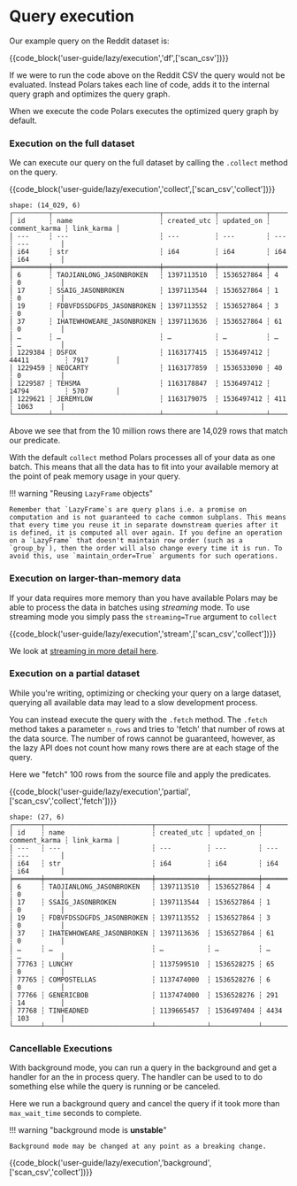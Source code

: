 # Query execution

Our example query on the Reddit dataset is:

{{code_block('user-guide/lazy/execution','df',['scan_csv'])}}

If we were to run the code above on the Reddit CSV the query would not be evaluated. Instead Polars takes each line of code, adds it to the internal query graph and optimizes the query graph.

When we execute the code Polars executes the optimized query graph by default.

### Execution on the full dataset

We can execute our query on the full dataset by calling the `.collect` method on the query.

{{code_block('user-guide/lazy/execution','collect',['scan_csv','collect'])}}

```text
shape: (14_029, 6)
┌─────────┬───────────────────────────┬─────────────┬────────────┬───────────────┬────────────┐
│ id      ┆ name                      ┆ created_utc ┆ updated_on ┆ comment_karma ┆ link_karma │
│ ---     ┆ ---                       ┆ ---         ┆ ---        ┆ ---           ┆ ---        │
│ i64     ┆ str                       ┆ i64         ┆ i64        ┆ i64           ┆ i64        │
╞═════════╪═══════════════════════════╪═════════════╪════════════╪═══════════════╪════════════╡
│ 6       ┆ TAOJIANLONG_JASONBROKEN   ┆ 1397113510  ┆ 1536527864 ┆ 4             ┆ 0          │
│ 17      ┆ SSAIG_JASONBROKEN         ┆ 1397113544  ┆ 1536527864 ┆ 1             ┆ 0          │
│ 19      ┆ FDBVFDSSDGFDS_JASONBROKEN ┆ 1397113552  ┆ 1536527864 ┆ 3             ┆ 0          │
│ 37      ┆ IHATEWHOWEARE_JASONBROKEN ┆ 1397113636  ┆ 1536527864 ┆ 61            ┆ 0          │
│ …       ┆ …                         ┆ …           ┆ …          ┆ …             ┆ …          │
│ 1229384 ┆ DSFOX                     ┆ 1163177415  ┆ 1536497412 ┆ 44411         ┆ 7917       │
│ 1229459 ┆ NEOCARTY                  ┆ 1163177859  ┆ 1536533090 ┆ 40            ┆ 0          │
│ 1229587 ┆ TEHSMA                    ┆ 1163178847  ┆ 1536497412 ┆ 14794         ┆ 5707       │
│ 1229621 ┆ JEREMYLOW                 ┆ 1163179075  ┆ 1536497412 ┆ 411           ┆ 1063       │
└─────────┴───────────────────────────┴─────────────┴────────────┴───────────────┴────────────┘
```

Above we see that from the 10 million rows there are 14,029 rows that match our predicate.

With the default `collect` method Polars processes all of your data as one batch. This means that all the data has to fit into your available memory at the point of peak memory usage in your query.

!!! warning "Reusing `LazyFrame` objects"

    Remember that `LazyFrame`s are query plans i.e. a promise on computation and is not guaranteed to cache common subplans. This means that every time you reuse it in separate downstream queries after it is defined, it is computed all over again. If you define an operation on a `LazyFrame` that doesn't maintain row order (such as a `group_by`), then the order will also change every time it is run. To avoid this, use `maintain_order=True` arguments for such operations.

### Execution on larger-than-memory data

If your data requires more memory than you have available Polars may be able to process the data in batches using _streaming_ mode. To use streaming mode you simply pass the `streaming=True` argument to `collect`

{{code_block('user-guide/lazy/execution','stream',['scan_csv','collect'])}}

We look at [streaming in more detail here](streaming.md).

### Execution on a partial dataset

While you're writing, optimizing or checking your query on a large dataset, querying all available data may lead to a slow development process.

You can instead execute the query with the `.fetch` method. The `.fetch` method takes a parameter `n_rows` and tries to 'fetch' that number of rows at the data source. The number of rows cannot be guaranteed, however, as the lazy API does not count how many rows there are at each stage of the query.

Here we "fetch" 100 rows from the source file and apply the predicates.

{{code_block('user-guide/lazy/execution','partial',['scan_csv','collect','fetch'])}}

```text
shape: (27, 6)
┌───────┬───────────────────────────┬─────────────┬────────────┬───────────────┬────────────┐
│ id    ┆ name                      ┆ created_utc ┆ updated_on ┆ comment_karma ┆ link_karma │
│ ---   ┆ ---                       ┆ ---         ┆ ---        ┆ ---           ┆ ---        │
│ i64   ┆ str                       ┆ i64         ┆ i64        ┆ i64           ┆ i64        │
╞═══════╪═══════════════════════════╪═════════════╪════════════╪═══════════════╪════════════╡
│ 6     ┆ TAOJIANLONG_JASONBROKEN   ┆ 1397113510  ┆ 1536527864 ┆ 4             ┆ 0          │
│ 17    ┆ SSAIG_JASONBROKEN         ┆ 1397113544  ┆ 1536527864 ┆ 1             ┆ 0          │
│ 19    ┆ FDBVFDSSDGFDS_JASONBROKEN ┆ 1397113552  ┆ 1536527864 ┆ 3             ┆ 0          │
│ 37    ┆ IHATEWHOWEARE_JASONBROKEN ┆ 1397113636  ┆ 1536527864 ┆ 61            ┆ 0          │
│ …     ┆ …                         ┆ …           ┆ …          ┆ …             ┆ …          │
│ 77763 ┆ LUNCHY                    ┆ 1137599510  ┆ 1536528275 ┆ 65            ┆ 0          │
│ 77765 ┆ COMPOSTELLAS              ┆ 1137474000  ┆ 1536528276 ┆ 6             ┆ 0          │
│ 77766 ┆ GENERICBOB                ┆ 1137474000  ┆ 1536528276 ┆ 291           ┆ 14         │
│ 77768 ┆ TINHEADNED                ┆ 1139665457  ┆ 1536497404 ┆ 4434          ┆ 103        │
└───────┴───────────────────────────┴─────────────┴────────────┴───────────────┴────────────┘
```

### Cancellable Executions

With background mode, you can run a query in the background and get a handler for
an the in process query. The handler can be used to to do something else while
the query is running or be canceled.

Here we run a background query and cancel the query if it took more than
`max_wait_time` seconds to complete.

!!! warning "background mode is **unstable**"

    Background mode may be changed at any point as a breaking change.

{{code_block('user-guide/lazy/execution','background',['scan_csv','collect'])}}
